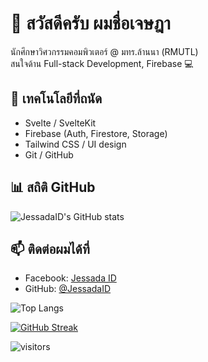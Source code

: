 # 👋 สวัสดีครับ ผมชื่อเจษฎา

นักศึกษาวิศวกรรมคอมพิวเตอร์ @ มทร.ล้านนา (RMUTL)  
สนใจด้าน Full-stack Development, Firebase 💻

## 🔧 เทคโนโลยีที่ถนัด
- Svelte / SvelteKit
- Firebase (Auth, Firestore, Storage)
- Tailwind CSS / UI design
- Git / GitHub

## 📊 สถิติ GitHub
![JessadaID's GitHub stats](https://github-readme-stats.vercel.app/api?username=JessadaID&show_icons=true&theme=tokyonight)

## 📫 ติดต่อผมได้ที่
- Facebook: [Jessada ID](https://web.facebook.com/ju.st.774231)
- GitHub: [@JessadaID](https://github.com/JessadaID)

![Top Langs](https://github-readme-stats.vercel.app/api/top-langs/?username=JessadaID&layout=compact&theme=tokyonight)

[![GitHub Streak](https://streak-stats.demolab.com?user=JessadaID&theme=tokyonight)](https://git.io/streak-stats)

![visitors](https://shields.io/badge/dynamic/json?color=blue&label=Visitors&query=value&url=https://api.countapi.xyz/hit/JessadaID/github&style=flat)

